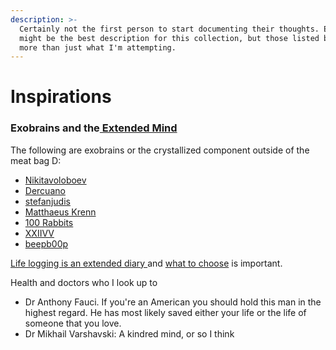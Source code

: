 ```yaml
---
description: >-
  Certainly not the first person to start documenting their thoughts. Exobrains
  might be the best description for this collection, but those listed below has
  more than just what I'm attempting.
---
```


# Inspirations

### Exobrains and the[ Extended Mind](https://en.wikipedia.org/wiki/Extended_mind_thesis)

The following are exobrains or the crystallized component outside of the meat bag D: 

* [Nikitavoloboev](https://wiki.nikitavoloboev.xyz/) 
* [Dercuano](https://gitlab.com/kragen/dercuano/-/tree/master)
* [stefanjudis](https://www.stefanjudis.com/today-i-learned/)
* [Matthaeus Krenn ](https://matthaeuskrenn.com/)
* [100 Rabbits](https://100r.co/site/about_us.html)
* [XXIIVV](https://wiki.xxiivv.com/site/home.html)
* [beepb00p](https://beepb00p.xyz/)

[Life logging is an extended diary ](https://beepb00p.xyz/tags.html#lifelogging)and [what to choose](https://beepb00p.xyz/my-data.html#dashboard) is important. 

Health and doctors who I look up to 

* Dr Anthony Fauci. If you're an American you should hold this man in the highest regard. He has most likely saved either your life or the life of someone that you love. 
* Dr Mikhail Varshavski: A kindred mind, or so I think 











